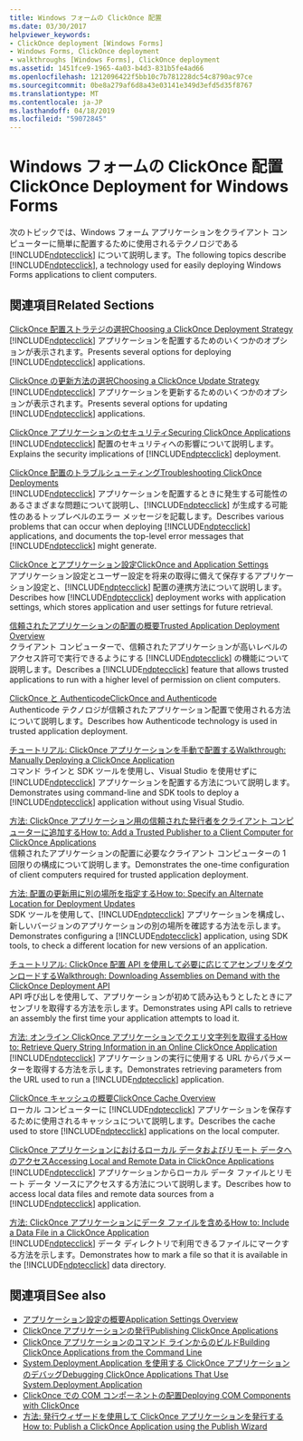 ```yaml
---
title: Windows フォームの ClickOnce 配置
ms.date: 03/30/2017
helpviewer_keywords:
- ClickOnce deployment [Windows Forms]
- Windows Forms, ClickOnce deployment
- walkthroughs [Windows Forms], ClickOnce deployment
ms.assetid: 1451fce9-1965-4a03-b4d3-831b5fe4ad66
ms.openlocfilehash: 1212096422f5bb10c7b781228dc54c8790ac97ce
ms.sourcegitcommit: 0be8a279af6d8a43e03141e349d3efd5d35f8767
ms.translationtype: MT
ms.contentlocale: ja-JP
ms.lasthandoff: 04/18/2019
ms.locfileid: "59072845"
---
```

# <a name="clickonce-deployment-for-windows-forms"></a><span data-ttu-id="b8677-102">Windows フォームの ClickOnce 配置</span><span class="sxs-lookup"><span data-stu-id="b8677-102">ClickOnce Deployment for Windows Forms</span></span>
<span data-ttu-id="b8677-103">次のトピックでは、Windows フォーム アプリケーションをクライアント コンピューターに簡単に配置するために使用されるテクノロジである [!INCLUDE[ndptecclick](../../../includes/ndptecclick-md.md)] について説明します。</span><span class="sxs-lookup"><span data-stu-id="b8677-103">The following topics describe [!INCLUDE[ndptecclick](../../../includes/ndptecclick-md.md)], a technology used for easily deploying Windows Forms applications to client computers.</span></span>  
  
## <a name="related-sections"></a><span data-ttu-id="b8677-104">関連項目</span><span class="sxs-lookup"><span data-stu-id="b8677-104">Related Sections</span></span>  
 [<span data-ttu-id="b8677-105">ClickOnce 配置ストラテジの選択</span><span class="sxs-lookup"><span data-stu-id="b8677-105">Choosing a ClickOnce Deployment Strategy</span></span>](/visualstudio/deployment/choosing-a-clickonce-deployment-strategy)  
 <span data-ttu-id="b8677-106">[!INCLUDE[ndptecclick](../../../includes/ndptecclick-md.md)] アプリケーションを配置するためのいくつかのオプションが表示されます。</span><span class="sxs-lookup"><span data-stu-id="b8677-106">Presents several options for deploying [!INCLUDE[ndptecclick](../../../includes/ndptecclick-md.md)] applications.</span></span>  
  
 [<span data-ttu-id="b8677-107">ClickOnce の更新方法の選択</span><span class="sxs-lookup"><span data-stu-id="b8677-107">Choosing a ClickOnce Update Strategy</span></span>](/visualstudio/deployment/choosing-a-clickonce-update-strategy)  
 <span data-ttu-id="b8677-108">[!INCLUDE[ndptecclick](../../../includes/ndptecclick-md.md)] アプリケーションを更新するためのいくつかのオプションが表示されます。</span><span class="sxs-lookup"><span data-stu-id="b8677-108">Presents several options for updating [!INCLUDE[ndptecclick](../../../includes/ndptecclick-md.md)] applications.</span></span>  
  
 [<span data-ttu-id="b8677-109">ClickOnce アプリケーションのセキュリティ</span><span class="sxs-lookup"><span data-stu-id="b8677-109">Securing ClickOnce Applications</span></span>](/visualstudio/deployment/securing-clickonce-applications)  
 <span data-ttu-id="b8677-110">[!INCLUDE[ndptecclick](../../../includes/ndptecclick-md.md)] 配置のセキュリティへの影響について説明します。</span><span class="sxs-lookup"><span data-stu-id="b8677-110">Explains the security implications of [!INCLUDE[ndptecclick](../../../includes/ndptecclick-md.md)] deployment.</span></span>  
  
 [<span data-ttu-id="b8677-111">ClickOnce 配置のトラブルシューティング</span><span class="sxs-lookup"><span data-stu-id="b8677-111">Troubleshooting ClickOnce Deployments</span></span>](/visualstudio/deployment/troubleshooting-clickonce-deployments)  
 <span data-ttu-id="b8677-112">[!INCLUDE[ndptecclick](../../../includes/ndptecclick-md.md)] アプリケーションを配置するときに発生する可能性のあるさまざまな問題について説明し、[!INCLUDE[ndptecclick](../../../includes/ndptecclick-md.md)] が生成する可能性のあるトップレベルのエラー メッセージを記載します。</span><span class="sxs-lookup"><span data-stu-id="b8677-112">Describes various problems that can occur when deploying [!INCLUDE[ndptecclick](../../../includes/ndptecclick-md.md)] applications, and documents the top-level error messages that [!INCLUDE[ndptecclick](../../../includes/ndptecclick-md.md)] might generate.</span></span>  
  
 [<span data-ttu-id="b8677-113">ClickOnce とアプリケーション設定</span><span class="sxs-lookup"><span data-stu-id="b8677-113">ClickOnce and Application Settings</span></span>](/visualstudio/deployment/clickonce-and-application-settings)  
 <span data-ttu-id="b8677-114">アプリケーション設定とユーザー設定を将来の取得に備えて保存するアプリケーション設定と、[!INCLUDE[ndptecclick](../../../includes/ndptecclick-md.md)] 配置の連携方法について説明します。</span><span class="sxs-lookup"><span data-stu-id="b8677-114">Describes how [!INCLUDE[ndptecclick](../../../includes/ndptecclick-md.md)] deployment works with application settings, which stores application and user settings for future retrieval.</span></span>  
  
 [<span data-ttu-id="b8677-115">信頼されたアプリケーションの配置の概要</span><span class="sxs-lookup"><span data-stu-id="b8677-115">Trusted Application Deployment Overview</span></span>](/visualstudio/deployment/trusted-application-deployment-overview)  
 <span data-ttu-id="b8677-116">クライアント コンピューターで、信頼されたアプリケーションが高いレベルのアクセス許可で実行できるようにする [!INCLUDE[ndptecclick](../../../includes/ndptecclick-md.md)] の機能について説明します。</span><span class="sxs-lookup"><span data-stu-id="b8677-116">Describes a [!INCLUDE[ndptecclick](../../../includes/ndptecclick-md.md)] feature that allows trusted applications to run with a higher level of permission on client computers.</span></span>  
  
 [<span data-ttu-id="b8677-117">ClickOnce と Authenticode</span><span class="sxs-lookup"><span data-stu-id="b8677-117">ClickOnce and Authenticode</span></span>](/visualstudio/deployment/clickonce-and-authenticode)  
 <span data-ttu-id="b8677-118">Authenticode テクノロジが信頼されたアプリケーション配置で使用される方法について説明します。</span><span class="sxs-lookup"><span data-stu-id="b8677-118">Describes how Authenticode technology is used in trusted application deployment.</span></span>  
  
 [<span data-ttu-id="b8677-119">チュートリアル: ClickOnce アプリケーションを手動で配置する</span><span class="sxs-lookup"><span data-stu-id="b8677-119">Walkthrough: Manually Deploying a ClickOnce Application</span></span>](/visualstudio/deployment/walkthrough-manually-deploying-a-clickonce-application)  
 <span data-ttu-id="b8677-120">コマンド ラインと SDK ツールを使用し、Visual Studio を使用せずに [!INCLUDE[ndptecclick](../../../includes/ndptecclick-md.md)] アプリケーションを配置する方法について説明します。</span><span class="sxs-lookup"><span data-stu-id="b8677-120">Demonstrates using command-line and SDK tools to deploy a [!INCLUDE[ndptecclick](../../../includes/ndptecclick-md.md)] application without using Visual Studio.</span></span>  
  
 [<span data-ttu-id="b8677-121">方法: ClickOnce アプリケーション用の信頼された発行者をクライアント コンピューターに追加する</span><span class="sxs-lookup"><span data-stu-id="b8677-121">How to: Add a Trusted Publisher to a Client Computer for ClickOnce Applications</span></span>](/visualstudio/deployment/how-to-add-a-trusted-publisher-to-a-client-computer-for-clickonce-applications)  
 <span data-ttu-id="b8677-122">信頼されたアプリケーションの配置に必要なクライアント コンピューターの 1 回限りの構成について説明します。</span><span class="sxs-lookup"><span data-stu-id="b8677-122">Demonstrates the one-time configuration of client computers required for trusted application deployment.</span></span>  
  
 [<span data-ttu-id="b8677-123">方法: 配置の更新用に別の場所を指定する</span><span class="sxs-lookup"><span data-stu-id="b8677-123">How to: Specify an Alternate Location for Deployment Updates</span></span>](/visualstudio/deployment/how-to-specify-an-alternate-location-for-deployment-updates)  
 <span data-ttu-id="b8677-124">SDK ツールを使用して、[!INCLUDE[ndptecclick](../../../includes/ndptecclick-md.md)] アプリケーションを構成し、新しいバージョンのアプリケーションの別の場所を確認する方法を示します。</span><span class="sxs-lookup"><span data-stu-id="b8677-124">Demonstrates configuring a [!INCLUDE[ndptecclick](../../../includes/ndptecclick-md.md)] application, using SDK tools, to check a different location for new versions of an application.</span></span>  
  
 [<span data-ttu-id="b8677-125">チュートリアル: ClickOnce 配置 API を使用して必要に応じてアセンブリをダウンロードする</span><span class="sxs-lookup"><span data-stu-id="b8677-125">Walkthrough: Downloading Assemblies on Demand with the ClickOnce Deployment API</span></span>](/visualstudio/deployment/walkthrough-downloading-assemblies-on-demand-with-the-clickonce-deployment-api)  
 <span data-ttu-id="b8677-126">API 呼び出しを使用して、アプリケーションが初めて読み込もうとしたときにアセンブリを取得する方法を示します。</span><span class="sxs-lookup"><span data-stu-id="b8677-126">Demonstrates using API calls to retrieve an assembly the first time your application attempts to load it.</span></span>  
  
 [<span data-ttu-id="b8677-127">方法: オンライン ClickOnce アプリケーションでクエリ文字列を取得する</span><span class="sxs-lookup"><span data-stu-id="b8677-127">How to: Retrieve Query String Information in an Online ClickOnce Application</span></span>](/visualstudio/deployment/how-to-retrieve-query-string-information-in-an-online-clickonce-application)  
 <span data-ttu-id="b8677-128">[!INCLUDE[ndptecclick](../../../includes/ndptecclick-md.md)] アプリケーションの実行に使用する URL からパラメーターを取得する方法を示します。</span><span class="sxs-lookup"><span data-stu-id="b8677-128">Demonstrates retrieving parameters from the URL used to run a [!INCLUDE[ndptecclick](../../../includes/ndptecclick-md.md)] application.</span></span>  
  
 [<span data-ttu-id="b8677-129">ClickOnce キャッシュの概要</span><span class="sxs-lookup"><span data-stu-id="b8677-129">ClickOnce Cache Overview</span></span>](/visualstudio/deployment/clickonce-cache-overview)  
 <span data-ttu-id="b8677-130">ローカル コンピューターに [!INCLUDE[ndptecclick](../../../includes/ndptecclick-md.md)] アプリケーションを保存するために使用されるキャッシュについて説明します。</span><span class="sxs-lookup"><span data-stu-id="b8677-130">Describes the cache used to store [!INCLUDE[ndptecclick](../../../includes/ndptecclick-md.md)] applications on the local computer.</span></span>  
  
 [<span data-ttu-id="b8677-131">ClickOnce アプリケーションにおけるローカル データおよびリモート データへのアクセス</span><span class="sxs-lookup"><span data-stu-id="b8677-131">Accessing Local and Remote Data in ClickOnce Applications</span></span>](/visualstudio/deployment/accessing-local-and-remote-data-in-clickonce-applications)  
 <span data-ttu-id="b8677-132">[!INCLUDE[ndptecclick](../../../includes/ndptecclick-md.md)] アプリケーションからローカル データ ファイルとリモート データ ソースにアクセスする方法について説明します。</span><span class="sxs-lookup"><span data-stu-id="b8677-132">Describes how to access local data files and remote data sources from a [!INCLUDE[ndptecclick](../../../includes/ndptecclick-md.md)] application.</span></span>  
  
 [<span data-ttu-id="b8677-133">方法: ClickOnce アプリケーションにデータ ファイルを含める</span><span class="sxs-lookup"><span data-stu-id="b8677-133">How to: Include a Data File in a ClickOnce Application</span></span>](/visualstudio/deployment/how-to-include-a-data-file-in-a-clickonce-application)  
 <span data-ttu-id="b8677-134">[!INCLUDE[ndptecclick](../../../includes/ndptecclick-md.md)] データ ディレクトリで利用できるファイルにマークする方法を示します。</span><span class="sxs-lookup"><span data-stu-id="b8677-134">Demonstrates how to mark a file so that it is available in the [!INCLUDE[ndptecclick](../../../includes/ndptecclick-md.md)] data directory.</span></span>  
  
## <a name="see-also"></a><span data-ttu-id="b8677-135">関連項目</span><span class="sxs-lookup"><span data-stu-id="b8677-135">See also</span></span>

- [<span data-ttu-id="b8677-136">アプリケーション設定の概要</span><span class="sxs-lookup"><span data-stu-id="b8677-136">Application Settings Overview</span></span>](./advanced/application-settings-overview.md)
- [<span data-ttu-id="b8677-137">ClickOnce アプリケーションの発行</span><span class="sxs-lookup"><span data-stu-id="b8677-137">Publishing ClickOnce Applications</span></span>](/visualstudio/deployment/publishing-clickonce-applications)
- [<span data-ttu-id="b8677-138">ClickOnce アプリケーションのコマンド ラインからのビルド</span><span class="sxs-lookup"><span data-stu-id="b8677-138">Building ClickOnce Applications from the Command Line</span></span>](/visualstudio/deployment/building-clickonce-applications-from-the-command-line)
- [<span data-ttu-id="b8677-139">System.Deployment.Application を使用する ClickOnce アプリケーションのデバッグ</span><span class="sxs-lookup"><span data-stu-id="b8677-139">Debugging ClickOnce Applications That Use System.Deployment.Application</span></span>](/visualstudio/deployment/debugging-clickonce-applications-that-use-system-deployment-application)
- [<span data-ttu-id="b8677-140">ClickOnce での COM コンポーネントの配置</span><span class="sxs-lookup"><span data-stu-id="b8677-140">Deploying COM Components with ClickOnce</span></span>](/visualstudio/deployment/deploying-com-components-with-clickonce)
- [<span data-ttu-id="b8677-141">方法: 発行ウィザードを使用して ClickOnce アプリケーションを発行する</span><span class="sxs-lookup"><span data-stu-id="b8677-141">How to: Publish a ClickOnce Application using the Publish Wizard</span></span>](/visualstudio/deployment/how-to-publish-a-clickonce-application-using-the-publish-wizard)
